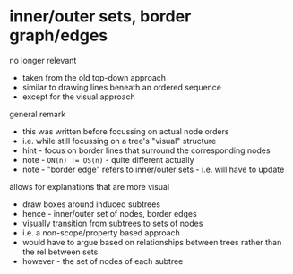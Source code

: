 
# inner/outer sets, border graph/edges

no longer relevant
- taken from the old top-down approach
- similar to drawing lines beneath an ordered sequence
- except for the visual approach

general remark
- this was written before focussing on actual node orders
- i.e. while still focussing on a tree's "visual" structure
- hint - focus on border lines that surround the corresponding nodes
- note - `ON(n) != OS(n)` - quite different actually
- note - "border edge" refers to inner/outer sets - i.e. will have to update

allows for explanations that are more visual
- draw boxes around induced subtrees
- hence - inner/outer set of nodes, border edges
- visually transition from subtrees to sets of nodes
- i.e. a non-scope/property based approach
- would have to argue based on relationships
  between trees rather than the rel between sets
- however - the set of nodes of each subtree

